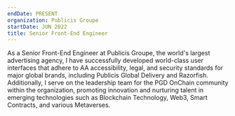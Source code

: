 ```yaml
---
endDate: PRESENT
organization: Publicis Groupe
startDate: JUN 2022
title: Senior Front-End Engineer
---
```


As a Senior Front-End Engineer at Publicis Groupe, the world's largest advertising agency, I have successfully developed world-class user interfaces that adhere to AA accessibility, legal, and security standards for major global brands, including Publicis Global Delivery and Razorfish. Additionally, I serve on the leadership team for the PGD OnChain community within the organization, promoting innovation and nurturing talent in emerging technologies such as Blockchain Technology, Web3, Smart Contracts, and various Metaverses.

